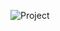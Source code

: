 
![Project](https://github.com/SUMEYYEEBLL/parallax/assets/119432514/82b0b7d8-1efd-484a-be8c-cbb83c1bf3f1)
